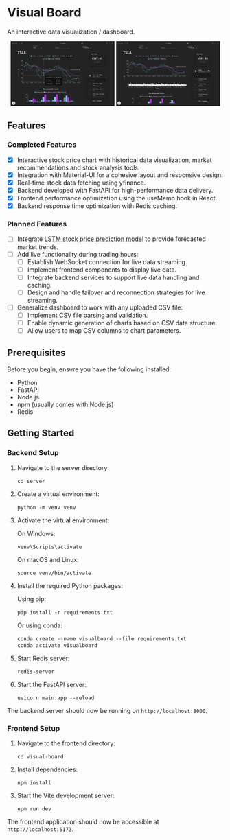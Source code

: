 # Visual Board

An interactive data visualization / dashboard.

<p align="center">
  <img src="https://github.com/Jason-Wuuuu/VisualBoard/blob/main/screenshots/stock1.png" width="48%" alt="VisualBoard Screenshot 1">
  <img src="https://github.com/Jason-Wuuuu/VisualBoard/blob/main/screenshots/stock2.png" width="48%" alt="VisualBoard Screenshot 2">
</p>

## Features

### Completed Features

- [x] Interactive stock price chart with historical data visualization, market recommendations and stock analysis tools.
- [x] Integration with Material-UI for a cohesive layout and responsive design.
- [x] Real-time stock data fetching using yfinance.
- [x] Backend developed with FastAPI for high-performance data delivery.
- [x] Frontend performance optimization using the useMemo hook in React.
- [x] Backend response time optimization with Redis caching.

### Planned Features

- [ ] Integrate [LSTM stock price prediction model](https://github.com/Jason-Wuuuu/stock_price_prediction) to provide forecasted market trends.
- [ ] Add live functionality during trading hours:
  - [ ] Establish WebSocket connection for live data streaming.
  - [ ] Implement frontend components to display live data.
  - [ ] Integrate backend services to support live data handling and caching.
  - [ ] Design and handle failover and reconnection strategies for live streaming.
- [ ] Generalize dashboard to work with any uploaded CSV file:
  - [ ] Implement CSV file parsing and validation.
  - [ ] Enable dynamic generation of charts based on CSV data structure.
  - [ ] Allow users to map CSV columns to chart parameters.

## Prerequisites

Before you begin, ensure you have the following installed:

- Python
- FastAPI
- Node.js
- npm (usually comes with Node.js)
- Redis

## Getting Started

### Backend Setup

1. Navigate to the server directory:

   ```
   cd server
   ```

2. Create a virtual environment:

   ```
   python -m venv venv
   ```

3. Activate the virtual environment:

   On Windows:

   ```
   venv\Scripts\activate
   ```

   On macOS and Linux:

   ```
   source venv/bin/activate
   ```

4. Install the required Python packages:

   Using pip:

   ```
   pip install -r requirements.txt
   ```

   Or using conda:

   ```
   conda create --name visualboard --file requirements.txt
   conda activate visualboard
   ```

5. Start Redis server:

   ```
   redis-server
   ```

6. Start the FastAPI server:
   ```
   uvicorn main:app --reload
   ```

The backend server should now be running on `http://localhost:8000`.

### Frontend Setup

1. Navigate to the frontend directory:

   ```
   cd visual-board
   ```

2. Install dependencies:

   ```
   npm install
   ```

3. Start the Vite development server:
   ```
   npm run dev
   ```

The frontend application should now be accessible at `http://localhost:5173`.
